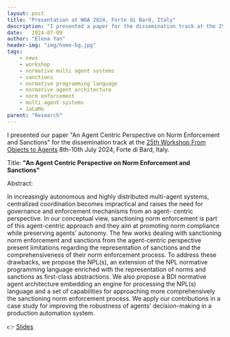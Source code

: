 ```yaml
---
layout: post
title: "Presentation at WOA 2024, Forte di Bard, Italy"
description: "I presented a paper for the dissemination track at the 25th Workshop From Objects to Agents 8th-10th July 2024, Forte di Bard, Italy"
date:   2024-07-09
author: "Elena Yan"
header-img: "img/home-bg.jpg"
tags: 
    - news
    - workshop
    - normative multi agent systems
    - sanctions
    - normative programming language
    - normative agent architecture 
    - norm enforcement
    - multi agent systems
    - JaCaMo
parent: "Research"
---
```


I presented our paper "An Agent Centric Perspective on Norm Enforcement and Sanctions" for the dissemination track at the [25th Workshop From Objects to Agents](https://www.univda.it/woa2024/) 8th-10th July 2024, Forte di Bard, Italy.

Title: **"An Agent Centric Perspective on Norm Enforcement and Sanctions"**

Abstract: 

In increasingly autonomous and highly distributed multi-agent systems, centralized coordination becomes impractical and raises the need for governance and enforcement mechanisms from an agent-
centric perspective. In our conceptual view, sanctioning norm enforcement is part of this agent-centric approach and they aim at promoting norm compliance while preserving agents’ autonomy. The few works dealing with sanctioning norm enforcement and sanctions from the agent-centric perspective present limitations regarding the representation of sanctions and the comprehensiveness of their norm enforcement process. To address these drawbacks, we propose the NPL(s), an extension of the NPL normative programming language enriched with the representation of norms and sanctions as first-class abstractions. We also propose a BDI normative agent architecture embedding an engine for processing the NPL(s) language and a set of capabilities for approaching more comprehensively the sanctioning norm enforcement process. We apply our contributions in a case study for improving the robustness of agents’ decision-making in a production automation system.

👉 [Slides](../../../../presentation/woa24.pdf)